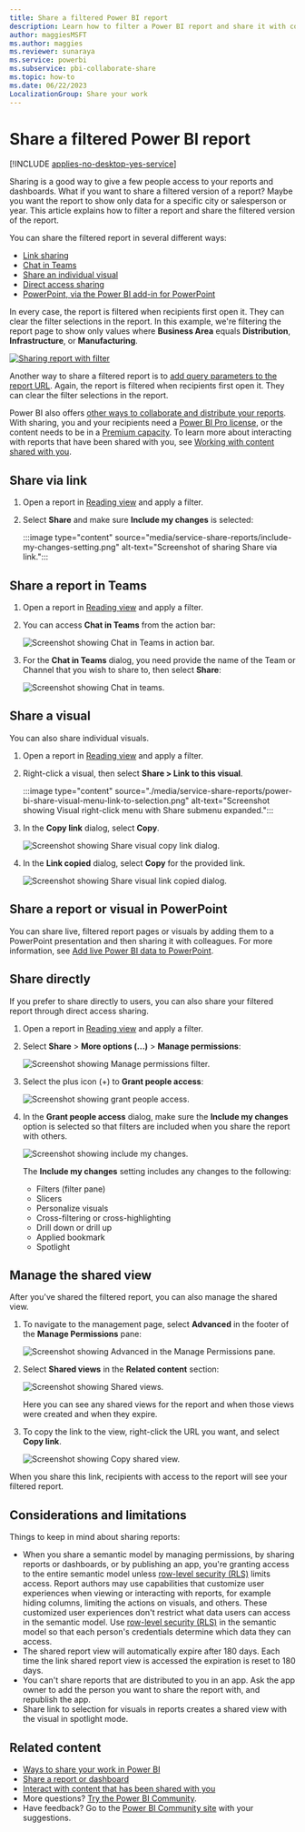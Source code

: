 ```yaml
---
title: Share a filtered Power BI report
description: Learn how to filter a Power BI report and share it with coworkers in your organization.
author: maggiesMSFT
ms.author: maggies
ms.reviewer: sunaraya
ms.service: powerbi
ms.subservice: pbi-collaborate-share
ms.topic: how-to
ms.date: 06/22/2023
LocalizationGroup: Share your work
---
```

# Share a filtered Power BI report

[!INCLUDE [applies-no-desktop-yes-service](../includes/applies-no-desktop-yes-service.md)]

Sharing is a good way to give a few people access to your reports and dashboards. What if you want to share a filtered version of a report? Maybe you want the report to show only data for a specific city or salesperson or year. This article explains how to filter a report and share the filtered version of the report. 

You can share the filtered report in several different ways:

* [Link sharing](#share-via-link)
* [Chat in Teams](#share-a-report-in-teams)
* [Share an individual visual](#share-a-visual)
* [Direct access sharing](#share-directly)
* [PowerPoint, via the Power BI add-in for PowerPoint](./service-power-bi-powerpoint-add-in-install.md)

In every case, the report is filtered when recipients first open it. They can clear the filter selections in the report. In this example, we're filtering the report page to show only values where **Business Area** equals **Distribution**, **Infrastructure**, or **Manufacturing**.

[![Sharing report with filter](media/service-share-reports/share-report-with-filter.png)](media/service-share-reports/share-report-with-filter-expanded.png#lightbox)

Another way to share a filtered report is to [add query parameters to the report URL](service-url-filters.md). Again, the report is filtered when recipients first open it. They can clear the filter selections in the report.

Power BI also offers [other ways to collaborate and distribute your reports](service-how-to-collaborate-distribute-dashboards-reports.md). With sharing, you and your recipients need a [Power BI Pro license](../fundamentals/service-features-license-type.md), or the content needs to be in a [Premium capacity](../enterprise/service-premium-what-is.md). To learn more about interacting with reports that have been shared with you, see [Working with content shared with you](end-user-shared-with-me.md).

## Share via link

1. Open a report in [Reading view](../consumer/end-user-reading-view.md) and apply a filter.
1. Select **Share** and make sure **Include my changes** is selected: 

    :::image type="content" source="media/service-share-reports/include-my-changes-setting.png" alt-text="Screenshot of sharing Share via link.":::

## Share a report in Teams

1. Open a report in [Reading view](../consumer/end-user-reading-view.md) and apply a filter.
1. You can access **Chat in Teams** from the action bar: 

    ![Screenshot showing Chat in Teams in action bar.](media/service-share-reports/power-bi-chat-teams-action-bar.png)

1. For the **Chat in Teams** dialog, you need provide the name of the Team or Channel that you wish to share to, then select **Share**:

    ![Screenshot showing Chat in teams.](media/service-share-reports/power-bi-share-teams-dialog.png)
    
## Share a visual 

You can also share individual visuals.

1. Open a report in [Reading view](../consumer/end-user-reading-view.md) and apply a filter.
1. Right-click a visual, then select **Share > Link to this visual**.

    :::image type="content" source="./media/service-share-reports/power-bi-share-visual-menu-link-to-selection.png" alt-text="Screenshot showing Visual right-click menu with Share submenu expanded.":::
 
1. In the **Copy link** dialog, select **Copy**.

    ![Screenshot showing Share visual copy link dialog.](media/service-share-reports/power-bi-share-visual-dialog-copy-link.png)

1. In the **Link copied** dialog, select **Copy** for the provided link.

    ![Screenshot showing Share visual link copied dialog.](media/service-share-reports/power-bi-share-visual-dialog-link-copied.png)

## Share a report or visual in PowerPoint

You can share live, filtered report pages or visuals by adding them to a PowerPoint presentation and then sharing it with colleagues. For more information, see [Add live Power BI data to PowerPoint](./service-power-bi-powerpoint-add-in-install.md).

## Share directly

If you prefer to share directly to users, you can also share your filtered report through direct access sharing. 

1. Open a report in [Reading view](../consumer/end-user-reading-view.md) and apply a filter.
1. Select **Share** > **More options (...)** > **Manage permissions**: 

    ![Screenshot showing Manage permissions filter.](media/service-share-reports/manage-permissions-filter.png)

1. Select the plus icon (+) to **Grant people access**:

    ![Screenshot showing grant people access.](media/service-share-reports/grant-people-access.png)

1. In the **Grant people access** dialog, make sure the **Include my changes** option is selected so that filters are included when you share the report with others.

    ![Screenshot showing include my changes.](media/service-share-reports/include-my-changes.png)

    The **Include my changes** setting includes any changes to the following:
    - Filters (filter pane)
    - Slicers
    - Personalize visuals
    - Cross-filtering or cross-highlighting
    - Drill down or drill up
    - Applied bookmark
    - Spotlight

## Manage the shared view

After you've shared the filtered report, you can also manage the shared view. 

1. To navigate to the management page, select **Advanced** in the footer of the **Manage Permissions** pane:

    ![Screenshot showing Advanced in the Manage Permissions pane.](media/service-share-reports/advanced-direct-access.png)

1. Select **Shared views** in the **Related content** section: 

    ![Screenshot showing Shared views.](media/service-share-reports/power-bi-shared-view.png)

    Here you can see any shared views for the report and when those views were created and when they expire. 

1. To copy the link to the view, right-click the URL you want, and select **Copy link**.

    ![Screenshot showing Copy shared view.](media/service-share-reports/power-bi-copy-shared-view.png)

When you share this link, recipients with access to the report will see your filtered report.

## Considerations and limitations
Things to keep in mind about sharing reports:

* When you share a semantic model by managing permissions, by sharing reports or dashboards, or by publishing an app, you're granting access to the entire semantic model unless [row-level security (RLS)](/fabric/security/service-admin-row-level-security) limits access. Report authors may use capabilities that customize user experiences when viewing or interacting with reports, for example hiding columns, limiting the actions on visuals, and others. These customized user experiences don't restrict what data users can access in the semantic model. Use [row-level security (RLS)](/fabric/security/service-admin-row-level-security) in the semantic model so that each person's credentials determine which data they can access.
* The shared report view will automatically expire after 180 days. Each time the link shared report view is accessed the expiration is reset to 180 days.
* You can't share reports that are distributed to you in an app. Ask the app owner to add the person you want to share the report with, and republish the app. 
* Share link to selection for visuals in reports creates a shared view with the visual in spotlight mode.

## Related content

* [Ways to share your work in Power BI](service-how-to-collaborate-distribute-dashboards-reports.md)
* [Share a report or dashboard](service-share-dashboards.md)
* [Interact with content that has been shared with you](end-user-shared-with-me.md)
* More questions? [Try the Power BI Community](https://community.powerbi.com/).
* Have feedback? Go to the [Power BI Community site](https://community.powerbi.com/) with your suggestions.
